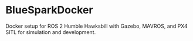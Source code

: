 # BlueSparkDocker
Docker setup for ROS 2 Humble Hawksbill with Gazebo, MAVROS, and PX4 SITL for simulation and development.
